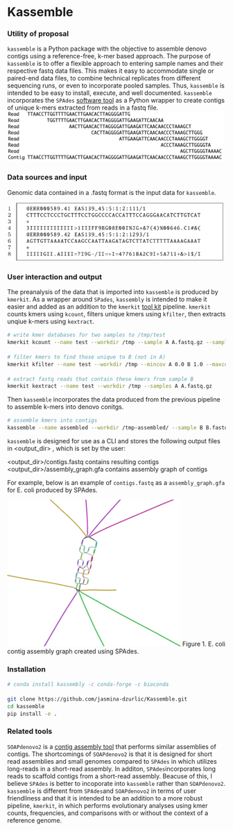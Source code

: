 # Kassemble 
  
### Utility of proposal
`kassemble` is a Python package with the objective to assemble denovo contigs using a reference-free, k-mer based approach. The purpose of `kassemble` is to offer a flexible approach to entering sample names and their respective fastq data files. This makes it easy to accommodate single or paired-end data files, to combine technical replicates from different sequencing runs, or even to incorporate pooled samples. Thus, `kassemble` is intended to be easy to install, execute, and well documented. `kassemble` incorporates the `SPAdes` [software tool](https://github.com/ablab/spades) as a Python wrapper to create contigs of unique k-mers extracted from reads in a fastq file.  
<img src="contig.png" width="500">

### Data sources and input
Genomic data contained in a .fastq format is the input data for `kassemble`. 

<img src="FASTQ.png" width="500">


### User interaction and output
The preanalysis of the data that is imported into `kassemble` is produced by `kmerkit`. As a wrapper around `SPades`, `kassembly` is intended to make it easier and added as an addition to the `kmerkit` [tool kit](https://github.com/eaton-lab/kmerkit.git) pipeline. `kmerkit` counts kmers using `kcount`, filters unique kmers using `kfilter`, then extracts unqiue k-mers using `kextract`.

```bash
# write kmer databases for two samples to /tmp/test
kmerkit kcount --name test --workdir /tmp --sample A A.fastq.gz --sample B B.fastq.gz

# filter kmers to find those unique to B (not in A)
kmerkit kfilter --name test --workdir /tmp --mincov A 0.0 B 1.0 --maxcov A 0.0 B 1.0

# extract fastq reads that contain these kmers from sample B
kmerkit kextract --name test --workdir /tmp --samples A A.fastq.gz 
```

Then `kassemble` incorporates the data produced from the previous pipeline to assemble k-mers into denovo conitgs. 

```bash
# assemble kmers into contigs
kassemble --name assembled --workdir /tmp-assembled/ --sample B B.fastq.gz 
```

`kassemble` is designed for use as a CLI and stores the following output files in <output_dir> , which is set by the user:

<output_dir>/contigs.fastq contains resulting contigs <br />
<output_dir>/assembly_graph.gfa contains assembly graph of contigs

For example, below is an example of `contigs.fastq` as a `assembly_graph.gfa` for E. coli produced by SPAdes.  


<img src="SPAdes_ecoli_graph.png" width="400">
Figure 1. E. coli contig assembly graph created using SPAdes. 


### Installation 
```bash
# conda install kassembly -c conda-forge -c bioconda

git clone https://github.com/jasmina-dzurlic/Kassemble.git
cd kassemble
pip install -e .
``` 

### Related tools
`SOAPdenovo2` is a [contig assembly tool](https://github.com/aquaskyline/SOAPdenovo2) that performs similar assemblies of contigs. The shortcomings of `SOAPdenovo2` is that it is designed for short read assemblies and small genomes compared to `SPAdes` in which utilizes long-reads in a short-read assembly. In additon, `SPAdes`incorporates long reads to scaffold contigs from a short-read assembly. Beacuse of this, I believe `SPAdes` is better to incoporate into `kassemble` rather than `SOAPdenovo2`. `kassemble` is different from `SPAdes`and `SOAPdenovo2` in terms of user friendliness and that it is intended to be an addition to a more robust pipeline, `kmerkit`, in which performs evolutionary analyses using kmer counts, frequencies, and comparisons with or without the context of a reference genome.
